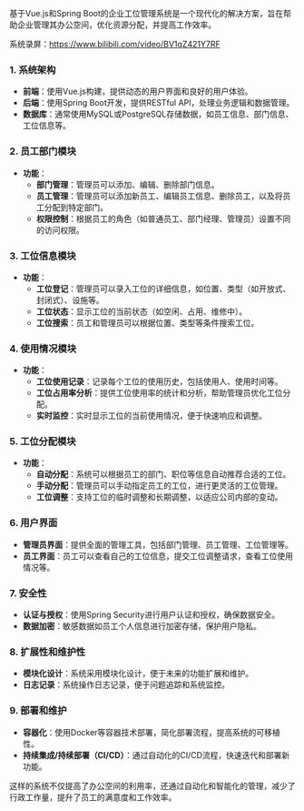 ﻿基于Vue.js和Spring Boot的企业工位管理系统是一个现代化的解决方案，旨在帮助企业管理其办公空间，优化资源分配，并提高工作效率。

系统录屏：https://www.bilibili.com/video/BV1qZ421Y7RF

### 1. **系统架构**

- **前端**：使用Vue.js构建，提供动态的用户界面和良好的用户体验。
- **后端**：使用Spring Boot开发，提供RESTful API，处理业务逻辑和数据管理。
- **数据库**：通常使用MySQL或PostgreSQL存储数据，如员工信息、部门信息、工位信息等。

### 2. **员工部门模块**

- **功能**：
  - **部门管理**：管理员可以添加、编辑、删除部门信息。
  - **员工管理**：管理员可以添加新员工、编辑员工信息、删除员工，以及将员工分配到特定部门。
  - **权限控制**：根据员工的角色（如普通员工、部门经理、管理员）设置不同的访问权限。

### 3. **工位信息模块**

- **功能**：
  - **工位登记**：管理员可以录入工位的详细信息，如位置、类型（如开放式、封闭式）、设施等。
  - **工位状态**：显示工位的当前状态（如空闲、占用、维修中）。
  - **工位搜索**：员工和管理员可以根据位置、类型等条件搜索工位。

### 4. **使用情况模块**

- **功能**：
  - **工位使用记录**：记录每个工位的使用历史，包括使用人、使用时间等。
  - **工位占用率分析**：提供工位使用率的统计和分析，帮助管理员优化工位分配。
  - **实时监控**：实时显示工位的当前使用情况，便于快速响应和调整。

### 5. **工位分配模块**

- **功能**：
  - **自动分配**：系统可以根据员工的部门、职位等信息自动推荐合适的工位。
  - **手动分配**：管理员可以手动指定员工的工位，进行更灵活的工位管理。
  - **工位调整**：支持工位的临时调整和长期调整，以适应公司内部的变动。

### 6. **用户界面**

- **管理员界面**：提供全面的管理工具，包括部门管理、员工管理、工位管理等。
- **员工界面**：员工可以查看自己的工位信息，提交工位调整请求，查看工位使用情况等。

### 7. **安全性**

- **认证与授权**：使用Spring Security进行用户认证和授权，确保数据安全。
- **数据加密**：敏感数据如员工个人信息进行加密存储，保护用户隐私。

### 8. **扩展性和维护性**

- **模块化设计**：系统采用模块化设计，便于未来的功能扩展和维护。
- **日志记录**：系统操作日志记录，便于问题追踪和系统监控。

### 9. **部署和维护**

- **容器化**：使用Docker等容器技术部署，简化部署流程，提高系统的可移植性。
- **持续集成/持续部署（CI/CD）**：通过自动化的CI/CD流程，快速迭代和部署新功能。

这样的系统不仅提高了办公空间的利用率，还通过自动化和智能化的管理，减少了行政工作量，提升了员工的满意度和工作效率。